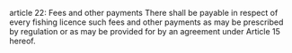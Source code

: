 article 22: Fees and other payments
There shall be payable in respect of every fishing licence such fees and other payments as may be prescribed by regulation or as may be provided for by an agreement under Article 15 hereof.
<ul>
</ul>
